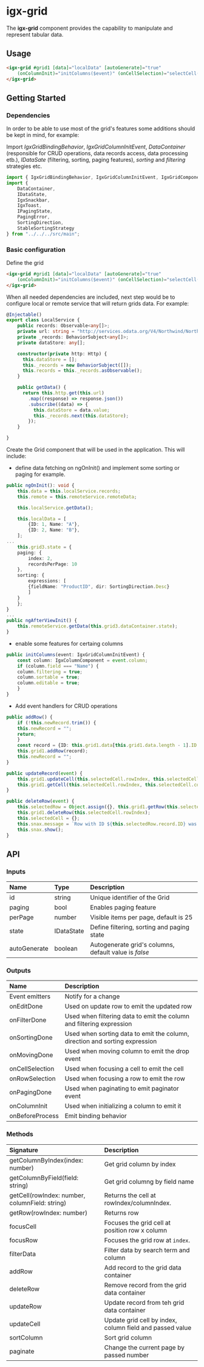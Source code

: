 # igx-grid
The **igx-grid** component provides the capability to manipulate and represent tabular data.

## Usage
```html
<igx-grid #grid1 [data]="localData" [autoGenerate]="true"
    (onColumnInit)="initColumns($event)" (onCellSelection)="selectCell($event)">
</igx-grid>
```

## Getting Started

### Dependencies
In order to be able to use most of the grid's features some additions should be kept in mind, for example:

Import *IgxGridBindingBehavior*, *IgxGridColumnInitEvent*, *DataContainer* (responsible for CRUD operations, data records access, data processing etb.), *IDataSate* (filtering, sorting, paging features), *sorting* and *filtering* strategies etc.

```typescript
import { IgxGridBindingBehavior, IgxGridColumnInitEvent, IgxGridComponent } from "../../../src/grid/grid.component";
import {
    DataContainer,
    IDataState,
    IgxSnackbar,
    IgxToast,
    IPagingState,
    PagingError,
    SortingDirection,
    StableSortingStrategy
} from "../../../src/main";
```

### Basic configuration

Define the grid
```html
<igx-grid #grid1 [data]="localData" [autoGenerate]="true"
    (onColumnInit)="initColumns($event)" (onCellSelection)="selectCell($event)">
</igx-grid>
```

When all needed dependencies are included, next step would be to configure local or remote service that will return grids data. For example:

```typescript
@Injectable()
export class LocalService {
    public records: Observable<any[]>;
    private url: string = "http://services.odata.org/V4/Northwind/Northwind.svc/Alphabetical_list_of_products";
    private _records: BehaviorSubject<any[]>;
    private dataStore: any[];

    constructor(private http: Http) {
      this.dataStore = [];
      this._records = new BehaviorSubject([]);
      this.records = this._records.asObservable();
    }

    public getData() {
      return this.http.get(this.url)
        .map((response) => response.json())
        .subscribe((data) => {
          this.dataStore = data.value;
          this._records.next(this.dataStore);
        });
    }

}
```

Create the Grid component that will be used in the application. This will include:
- define data fetching on ngOnInit() and implement some sorting or paging for example.

```typescript
public ngOnInit(): void {
    this.data = this.localService.records;
    this.remote = this.remoteService.remoteData;

    this.localService.getData();

    this.localData = [
        {ID: 1, Name: "A"},
        {ID: 2, Name: "B"},
    ];
...
    this.grid3.state = {
    paging: {
        index: 2,
        recordsPerPage: 10
    },
    sorting: {
        expressions: [
        {fieldName: "ProductID", dir: SortingDirection.Desc}
        ]
    }
    };
}
...
public ngAfterViewInit() {
    this.remoteService.getData(this.grid3.dataContainer.state);
}

```

- enable some features for certaing columns

```typescript
public initColumns(event: IgxGridColumnInitEvent) {
    const column: IgxColumnComponent = event.column;
    if (column.field === "Name") {
    column.filtering = true;
    column.sortable = true;
    column.editable = true;
    }
}
```

- Аdd event handlers for CRUD operations

```typescript
public addRow() {
    if (!this.newRecord.trim()) {
    this.newRecord = "";
    return;
    }
    const record = {ID: this.grid1.data[this.grid1.data.length - 1].ID + 1, Name: this.newRecord};
    this.grid1.addRow(record);
    this.newRecord = "";
}

public updateRecord(event) {
    this.grid1.updateCell(this.selectedCell.rowIndex, this.selectedCell.columnField, event);
    this.grid1.getCell(this.selectedCell.rowIndex, this.selectedCell.columnField);
}

public deleteRow(event) {
    this.selectedRow = Object.assign({}, this.grid1.getRow(this.selectedCell.rowIndex));
    this.grid1.deleteRow(this.selectedCell.rowIndex);
    this.selectedCell = {};
    this.snax.message = `Row with ID ${this.selectedRow.record.ID} was deleted`;
    this.snax.show();
}
```

## API

### Inputs

| Name | Type | Description |
| :--- |:--- | :--- |
| id  | string  | Unique identifier of the Grid |
| paging  | bool  | Enables paging feature |
| perPage  | number  | Visible items per page, default is 25 |
| state  | IDataState  | Define filtering, sorting and paging state  |
| autoGenerate  | boolean  | Autogenerate grid's columns, default value is *false* |


### Outputs

| Name | Description |
| :--- | :--- |
| Event emitters | Notify for a change |
| onEditDone  | Used on update row to emit the updated row  |
| onFilterDone  | Used when filtering data to emit the column and filtering expression  |
| onSortingDone  | Used when sorting data to emit the column, direction and sorting expression  |
| onMovingDone  | Used when moving column to emit the drop event  |
| onCellSelection  | Used when focusing a cell to emit the cell  |
| onRowSelection  | Used when focusing a row to emit the row  |
| onPagingDone  | Used when paginating to emit paginator event  |
| onColumnInit  | Used when initializing a column to emit it  |
| onBeforeProcess  | Emit binding behavior  |


### Methods

| Signature | Description |
| :--- | :--- |
| getColumnByIndex(index: number)  | Get grid column by index  |
| getColumnByField(field: string)  | Get grid columng by field name  |
| getCell(rowIndex: number, columnField: string) | Returns the cell at rowIndex/columnIndex.  |
| getRow(rowIndex: number) | Returns row  |
| focusCell | Focuses the grid cell at position row x column  |
| focusRow | Focuses the grid row at `index`.  |
| filterData | Filter data by search term and column  |
| addRow | Add record to the grid data container  |
| deleteRow | Remove record from the grid data container  |
| updateRow | Update record from teh grid data container  |
| updateCell | Update grid cell by index, column field and passed value  |
| sortColumn | Sort grid column  |
| paginate | Change the current page by passed number  |




